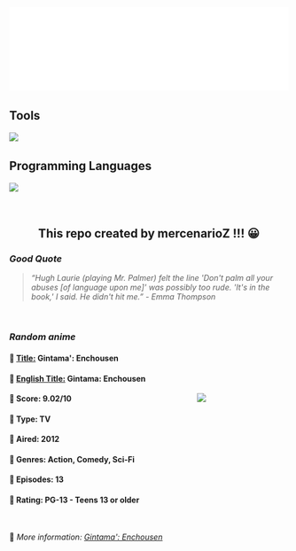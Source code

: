 
<img src="svg/nai.svg" />

<p>
  <h2>Tools</h2>
  <a href="https://skillicons.dev">
    <img src="https://skillicons.dev/icons?i=git,bash,vim,ubuntu,tensorflow,pytorch,docker,raspberrypi" />
  </a>

  <br />

  <h2>Programming Languages</h2>

  <a href="https://skillicons.dev">
    <img src="https://skillicons.dev/icons?i=python,c,cpp" />
  </a>
</p>

<br />

<h2 align="center">This repo created by mercenarioZ !!! 😀</h2>
<h3><i>Good Quote</i></h3>

<blockquote>
<i>
“Hugh Laurie (playing Mr. Palmer) felt the line 'Don't palm all your abuses [of language upon me]' was possibly too rude. 'It's in the book,' I said. He didn't hit me.” - Emma Thompson
</i>
</blockquote>

<br />

<h3><i>Random anime</i></h3>

<h4>
  <strong>🥭 <u>Title:</u></strong> Gintama': Enchousen
</h4>

<h4>🌿 <u>English Title:</u> Gintama: Enchousen</h4>

<img align="right" width="165" src=https://cdn.myanimelist.net/images/anime/1452/123686.jpg />

<h4>🌱 Score: 9.02/10</h4>

<h4>🌲 Type: TV</h4>

<h4>🌴 Aired: 2012</h4>

<h4>🌵 Genres: Action, Comedy, Sci-Fi</h4>

<h4>🥑 Episodes: 13</h4>

<h4>🍏 Rating: PG-13 - Teens 13 or older</h4>

<br />

🍂 *More information: [Gintama': Enchousen](https://myanimelist.net/anime/15417/Gintama__Enchousen)*
    